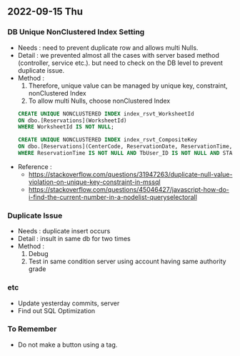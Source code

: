 ## 2022-09-15 Thu

### DB Unique NonClustered Index Setting
+ Needs : need to prevent duplicate row and allows multi Nulls.
+ Detail : we prevented almost all the cases with server based method (controller, service etc.). but need to check on the DB level to prevent duplicate issue.
+ Method :
    1. Therefore, unique value can be managed by unique key, constraint, nonClustered Index
    2. To allow multi Nulls, choose nonClustered Index
  ```sql
  CREATE UNIQUE NONCLUSTERED INDEX index_rsvt_WorksheetId
  ON dbo.[Reservations](WorksheetId)
  WHERE WorksheetId IS NOT NULL;
  
  CREATE UNIQUE NONCLUSTERED INDEX index_rsvt_CompositeKey
  ON dbo.[Reservations](CenterCode, ReservationDate, ReservationTime, TbUser_ID)
  WHERE ReservationTime IS NOT NULL AND TbUser_ID IS NOT NULL AND STATUS <> 'Cancel';
  ```
+ Reference :
  + https://stackoverflow.com/questions/31947263/duplicate-null-value-violation-on-unique-key-constraint-in-mssql
  + https://stackoverflow.com/questions/45046427/javascript-how-do-i-find-the-current-number-in-a-nodelist-queryselectorall

### Duplicate Issue
+ Needs : duplicate insert occurs
+ Detail : insult in same db for two times
+ Method :
  1. Debug
  2. Test in same condition server using account having same authority grade  

### etc
+ Update yesterday commits,  server
+ Find out SQL Optimization

### To Remember
+ Do not make a button using a tag.
